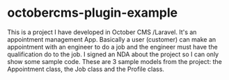 # octobercms-plugin-example
This is a project I have developed in October CMS /Laravel. It's an appointment management App. Basically a user (customer) can make an appointment with an engineer to do a job and the engineer must have the qualification do to the job. I signed an NDA about the project so I can only show some sample code.    These are 3 sample models from the project: the Appointment class, the Job class and  the Profile class.
